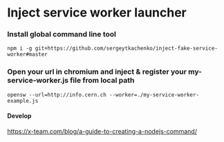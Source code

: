 # Inject service worker launcher

### Install global command line tool

```
npm i -g git+https://github.com/sergeytkachenko/inject-fake-service-worker#master
```

### Open your url in chromium and inject & register your my-service-worker.js file from local path

```
opensw --url=http://info.cern.ch --worker=./my-service-worker-example.js
```

#### Develop

https://x-team.com/blog/a-guide-to-creating-a-nodejs-command/
